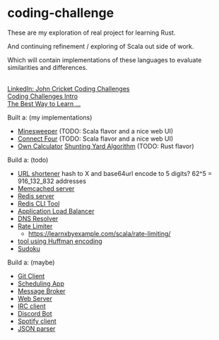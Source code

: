 # coding-challenge

These are my exploration of real project for learning Rust.

And continuing refinement / exploring of Scala out side of work.

Which will contain implementations of these languages to evaluate similarities and differences.

<br/>[LinkedIn: John Cricket Coding Challenges](https://www.linkedin.com/company/codingchallenges/posts/?feedView=all)
<br/>[Coding Challenges Intro](https://codingchallenges.fyi/challenges/intro)
<br/>[The Best Way to Learn ...](https://www.linkedin.com/posts/johncrickett_the-best-way-to-learn-to-build-software-activity-7259843356074065920-GdYR)

Built a: (my implementations)
- [Minesweeper](./mine-sweeper/README.md) (TODO: Scala flavor and a nice web UI)
- [Connect Four](./connect-four/README.md) (TODO: Scala flavor and a nice web UI)
- [Own Calculator](https://codingchallenges.fyi/challenges/challenge-calculator/) [Shunting Yard Algorithm](https://en.wikipedia.org/wiki/Shunting_yard_algorithm) (TODO: Rust flavor)

Build a: (todo)
- [URL shortener](https://codingchallenges.fyi/challenges/challenge-url-shortener/) hash to X and base64url encode to 5 digits? 62^5 = 916_132_832 addresses
- [Memcached server](https://codingchallenges.fyi/challenges/challenge-memcached/)
- [Redis server](https://codingchallenges.fyi/challenges/challenge-redis/)
- [Redis CLI Tool](https://codingchallenges.fyi/challenges/challenge-redis-cli)
- [Application Load Balancer](https://lnkd.in/eiBRVHNu)
- [DNS Resolver](https://codingchallenges.fyi/challenges/challenge-dns-resolver/)
- [Rate Limiter](https://codingchallenges.fyi/challenges/challenge-rate-limiter/)
  - https://learnxbyexample.com/scala/rate-limiting/
- [tool using Huffman encoding](https://codingchallenges.fyi/challenges/challenge-huffman/)
- [Sudoku](https://codingchallenges.fyi/challenges/challenge-sudoku)

Build a: (maybe)
- [Git Client](https://lnkd.in/eG6jYyRm)
- [Scheduling App](https://lnkd.in/eKDSRhdS)
- [Message Broker](https://lnkd.in/eaFGTxKT)
- [Web Server](https://lnkd.in/ezBDppnb)
- [IRC client](https://lnkd.in/eqWfX_JR)
- [Discord Bot](https://lnkd.in/emAymj8b)
- [Spotify client](https://lnkd.in/eGDB9zgN)
- [JSON parser](https://lnkd.in/ejWVe4H6)
